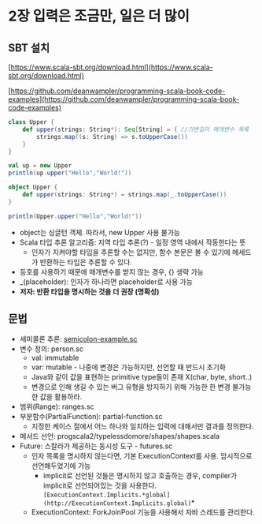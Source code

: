 # 2장 입력은 조금만, 일은 더 많이

## SBT 설치

[https://www.scala-sbt.org/download.html](https://www.scala-sbt.org/download.html)

[https://github.com/deanwampler/programming-scala-book-code-examples](https://github.com/deanwampler/programming-scala-book-code-examples)

```scala
class Upper {
	def upper(strings: String*): Seq[String] = { //가변길이 매개변수 목록
		strings.map((s: String) => s.toUpperCase())
	}
} 

val up = new Upper
println(up.upper("Hello","World!"))
```

```scala
object Upper {
	def upper(strings: String*) = strings.map(_.toUpperCase())
}

println(Upper.upper("Hello","World!"))
```

- object는 싱글턴 객체. 따라서, new Upper 사용 불가능
- Scala 타입 추론 알고리즘: 지역 타입 추론(?)  - 일정 영역 내에서 작동한다는 뜻
    - 인자가 지켜야할 타입을 추론할 수는 없지만, 함수 본문은 볼 수 있기에 메세드가 반환하는 타입은 추론할 수 있다.
- 등호를 사용하기 때문에 매개변수를 받지 않는 경우, {} 생략 가능
- _(placeholder): 인자가 하나라면 placeholder로 사용 가능
- **저자: 반환 타입을 명시하는 것을 더 권장 (명확성)**

## 문법

- 세미콜론 추론: [semicolon-example.sc](http://semicolon-example.sc)
- 변수 정의: person.sc
    - val: immutable
    - var: mutable - 나중에 변경은 가능하지만, 선언할 때 반드시 초기화
    - Java와 같이 값을 표현하는 primitive type들이 존재 X(char, byte, short..)
    - 변경으로 인해 생길 수 있는 버그 유형을 방지하기 위해 가능한 한 변경 불가능한 값을 활용하라.
- 범위(Range): ranges.sc
- 부분함수(PartialFunction): partial-function.sc
    - 지정한 케이스 절에서 어느 하나와 일치하는 입력에 대해서만 결과를 정의한다.
- 메서드 선언: progscala2/typelessdomore/shapes/shapes.scala
- Future: 스칼라가 제공하는 동시성 도구 - futures.sc
    - 인자 목록을 명시하지 않는다면, 기본 ExecutionContext를 사용. 암시적으로 선언해두었기에 가능
        - implicit로 선언된 것들은 명시하지 않고 호출하는 경우, compiler가 implicit로 선언되어있는 것을 사용한다. `[ExecutionContext.Implicits.*global](http://ExecutionContext.Implicits.global)`*
    - ExecutionContext: ForkJoinPool 기능을 사용해서 자바 스레드를 관리한다.
